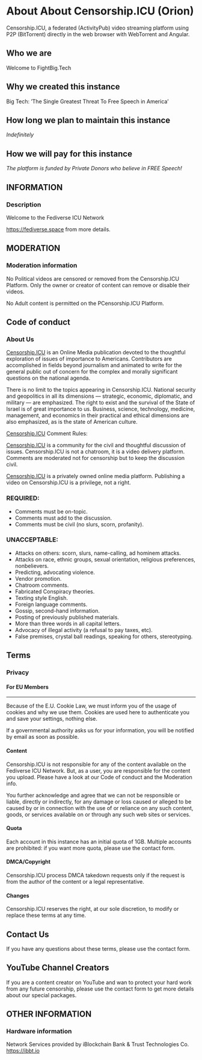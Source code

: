 # About About Censorship.ICU (Orion)


Censorship.ICU, a federated (ActivityPub) video streaming platform using P2P (BitTorrent) directly in the web browser with WebTorrent and Angular.

## Who we are
Welcome to FightBig.Tech

## Why we created this instance
Big Tech: ’The Single Greatest Threat To Free Speech in America’

## How long we plan to maintain this instance
_Indefinitely_

## How we will pay for this instance
_The platform is funded by Private Donors who believe in FREE Speech!_

## INFORMATION

### Description

Welcome to the Fediverse ICU Network

https://fediverse.space from more details.

## MODERATION

### Moderation information

No Political videos are censored or removed from the Censorship.ICU Platform. Only the owner or creator of content can remove or disable their videos.

No Adult content is permitted on the PCensorship.ICU Platform.

## Code of conduct

### About Us

[Censorship.ICU](Censorship.ICU) is an Online Media publication devoted to the thoughtful exploration of issues of importance to Americans. Contributors are accomplished in fields beyond journalism and animated to write for the general public out of concern for the complex and morally significant questions on the national agenda.

There is no limit to the topics appearing in Censorship.ICU. National security and geopolitics in all its dimensions — strategic, economic, diplomatic, and military — are emphasized. The right to exist and the survival of the State of Israel is of great importance to us. Business, science, technology, medicine, management, and economics in their practical and ethical dimensions are also emphasized, as is the state of American culture.

[Censorship.ICU](Censorship.ICU) Comment Rules:

[Censorship.ICU](Censorship.ICU) is a community for the civil and thoughtful discussion of issues. Censorship.ICU is not a chatroom, it is a video delivery platform. Comments are moderated not for censorship but to keep the discussion civil.

[Censorship.ICU](Censorship.ICU) is a privately owned online media platform. Publishing a video on Censorship.ICU is a privilege, not a right.

### REQUIRED:

* Comments must be on-topic.
* Comments must add to the discussion.
* Comments must be civil (no slurs, scorn, profanity).

### UNACCEPTABLE:

* Attacks on others: scorn, slurs, name-calling, ad hominem attacks.
* Attacks on race, ethnic groups, sexual orientation, religious preferences, nonbelievers.
* Predicting, advocating violence.
* Vendor promotion.
* Chatroom comments.
* Fabricated Conspiracy theories.
* Texting style English.
* Foreign language comments.
* Gossip, second-hand information.
* Posting of previously published materials.
* More than three words in all capital letters.
* Advocacy of illegal activity (a refusal to pay taxes, etc).
* False premises, crystal ball readings, speaking for others, stereotyping.

## Terms

### Privacy

#### For EU Members
________________________________________________________

Because of the E.U. Cookie Law, we must inform you of the usage of cookies and why we use them. Cookies are used here to authenticate you and save your settings, nothing else.

If a governmental authority asks us for your information, you will be notified by email as soon as possible.

#### Content

Censorship.ICU is not responsible for any of the content available on the Fediverse ICU Network. But, as a user, you are responsible for the content you upload. Please have a look at our Code of conduct and the Moderation info.

You further acknowledge and agree that we can not be responsible or liable, directly or indirectly, for any damage or loss caused or alleged to be caused by or in connection with the use of or reliance on any such content, goods, or services available on or through any such web sites or services.

#### Quota

Each account in this instance has an initial quota of 1GB.
Multiple accounts are prohibited: if you want more quota, please use the contact form.

#### DMCA/Copyright

Censorship.ICU process DMCA takedown requests only if the request is from the author of the content or a legal representative.

#### Changes

Censorship.ICU reserves the right, at our sole discretion, to modify or replace these terms at any time.

## Contact Us

If you have any questions about these terms, please use the contact form.

## YouTube Channel Creators

If you are a content creator on YouTube and wan to protect your hard work from any future censorship, please use the contact form to get more details about our special packages.

## OTHER INFORMATION

### Hardware information

Network Services provided by iBlockchain Bank & Trust Technologies Co. https://ibbt.io
